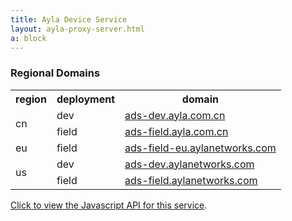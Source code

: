 ```yaml
---
title: Ayla Device Service
layout: ayla-proxy-server.html
a: block
---
```


### Regional Domains

<table class="key-value-table vertical-middle">
<tr>
<th>region</th>
<th>deployment</th>
<th>domain</th>
</tr>
<tr>
<td rowspan="2">cn</td>
<td>dev</td>
<td><a href="https://ads-dev.ayla.com.cn" target="_blank">ads-dev.ayla.com.cn</a></td>
</tr>
<tr>
<td>field</td>
<td><a href="https://ads-field.ayla.com.cn" target="_blank">ads-field.ayla.com.cn</a></td>
</tr>
<tr>
<td>eu</td>
<td>field</td>
<td><a href="https://ads-field-eu.aylanetworks.com" target="_blank">ads-field-eu.aylanetworks.com</a></td>
</tr>
<tr>
<td rowspan="2">us</td>
<td>dev</td>
<td><a href="https://ads-dev.aylanetworks.com" target="_blank">ads-dev.aylanetworks.com</a></td>
</tr>
<tr>
<td>field</td>
<td><a href="https://ads-field.aylanetworks.com" target="_blank">ads-field.aylanetworks.com</a></td>
</tr>
</table>

[Click to view the Javascript API for this service](api).